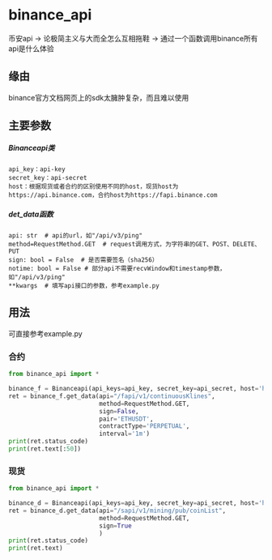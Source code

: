 # binance_api

币安api -> 论极简主义与大而全怎么互相拖鞋 -> 通过一个函数调用binance所有api是什么体验

## 缘由

binance官方文档网页上的sdk太臃肿复杂，而且难以使用

## 主要参数

##### Binanceapi类

```
api_key：api-key
secret_key：api-secret
host：根据现货或者合约的区别使用不同的host，现货host为https://api.binance.com，合约host为https://fapi.binance.com
```

##### det_data函数

```
api: str  # api的url，如"/api/v3/ping"
method=RequestMethod.GET  # request调用方式，为字符串的GET、POST、DELETE、PUT
sign: bool = False  # 是否需要签名（sha256）
notime: bool = False # 部分api不需要recvWindow和timestamp参数，如"/api/v3/ping"
**kwargs  # 填写api接口的参数，参考example.py
```

## 用法

可直接参考example.py

### 合约

```python
from binance_api import *

binance_f = Binanceapi(api_keys=api_key, secret_key=api_secret, host='https://fapi.binance.com')
ret = binance_f.get_data(api="/fapi/v1/continuousKlines",
                         method=RequestMethod.GET,
                         sign=False,
                         pair='ETHUSDT',
                         contractType='PERPETUAL',
                         interval='1m')
print(ret.status_code)
print(ret.text[:50])
```

### 现货

```python
from binance_api import *

binance_d = Binanceapi(api_keys=api_key, secret_key=api_secret, host='https://api.binance.com')
ret = binance_d.get_data(api="/sapi/v1/mining/pub/coinList",
                         method=RequestMethod.GET,
                         sign=True
                         )
print(ret.status_code)
print(ret.text)
```

